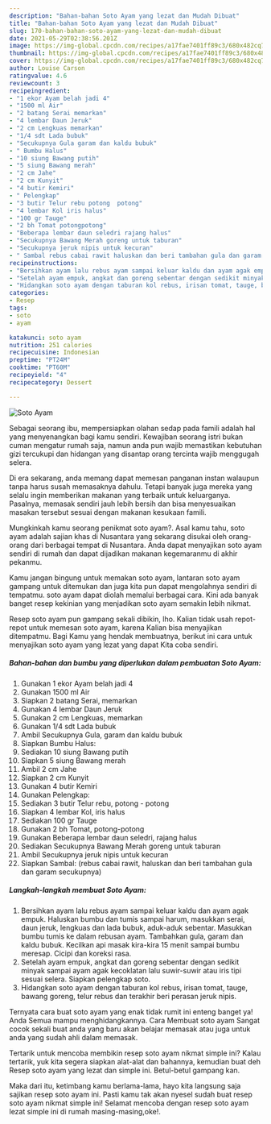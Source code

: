 ```yaml
---
description: "Bahan-bahan Soto Ayam yang lezat dan Mudah Dibuat"
title: "Bahan-bahan Soto Ayam yang lezat dan Mudah Dibuat"
slug: 170-bahan-bahan-soto-ayam-yang-lezat-dan-mudah-dibuat
date: 2021-05-29T02:38:56.201Z
image: https://img-global.cpcdn.com/recipes/a17fae7401ff89c3/680x482cq70/soto-ayam-foto-resep-utama.jpg
thumbnail: https://img-global.cpcdn.com/recipes/a17fae7401ff89c3/680x482cq70/soto-ayam-foto-resep-utama.jpg
cover: https://img-global.cpcdn.com/recipes/a17fae7401ff89c3/680x482cq70/soto-ayam-foto-resep-utama.jpg
author: Louise Carson
ratingvalue: 4.6
reviewcount: 3
recipeingredient:
- "1 ekor Ayam belah jadi 4"
- "1500 ml Air"
- "2 batang Serai memarkan"
- "4 lembar Daun Jeruk"
- "2 cm Lengkuas memarkan"
- "1/4 sdt Lada bubuk"
- "Secukupnya Gula garam dan kaldu bubuk"
- " Bumbu Halus"
- "10 siung Bawang putih"
- "5 siung Bawang merah"
- "2 cm Jahe"
- "2 cm Kunyit"
- "4 butir Kemiri"
- " Pelengkap"
- "3 butir Telur rebu potong  potong"
- "4 lembar Kol iris halus"
- "100 gr Tauge"
- "2 bh Tomat potongpotong"
- "Beberapa lembar daun seledri rajang halus"
- "Secukupnya Bawang Merah goreng untuk taburan"
- "Secukupnya jeruk nipis untuk kecuran"
- " Sambal rebus cabai rawit haluskan dan beri tambahan gula dan garam secukupnya"
recipeinstructions:
- "Bersihkan ayam lalu rebus ayam sampai keluar kaldu dan ayam agak empuk. Haluskan bumbu dan tumis sampai harum, masukkan serai, daun jeruk, lengkuas dan lada bubuk, aduk-aduk sebentar. Masukkan bumbu tumis ke dalam rebusan ayam. Tambahkan gula, garam dan kaldu bubuk. Kecilkan api masak kira-kira 15 menit sampai bumbu meresap. Cicipi dan koreksi rasa."
- "Setelah ayam empuk, angkat dan goreng sebentar dengan sedikit minyak sampai ayam agak kecoklatan lalu suwir-suwir atau iris tipi sesuai selera. Siapkan pelengkap soto."
- "Hidangkan soto ayam dengan taburan kol rebus, irisan tomat, tauge, bawang goreng, telur rebus dan terakhir beri perasan jeruk nipis."
categories:
- Resep
tags:
- soto
- ayam

katakunci: soto ayam 
nutrition: 251 calories
recipecuisine: Indonesian
preptime: "PT24M"
cooktime: "PT60M"
recipeyield: "4"
recipecategory: Dessert

---
```



![Soto Ayam](https://img-global.cpcdn.com/recipes/a17fae7401ff89c3/680x482cq70/soto-ayam-foto-resep-utama.jpg)

Sebagai seorang ibu, mempersiapkan olahan sedap pada famili adalah hal yang menyenangkan bagi kamu sendiri. Kewajiban seorang istri bukan cuman mengatur rumah saja, namun anda pun wajib memastikan kebutuhan gizi tercukupi dan hidangan yang disantap orang tercinta wajib menggugah selera.

Di era  sekarang, anda memang dapat memesan panganan instan walaupun tanpa harus susah memasaknya dahulu. Tetapi banyak juga mereka yang selalu ingin memberikan makanan yang terbaik untuk keluarganya. Pasalnya, memasak sendiri jauh lebih bersih dan bisa menyesuaikan masakan tersebut sesuai dengan makanan kesukaan famili. 



Mungkinkah kamu seorang penikmat soto ayam?. Asal kamu tahu, soto ayam adalah sajian khas di Nusantara yang sekarang disukai oleh orang-orang dari berbagai tempat di Nusantara. Anda dapat menyajikan soto ayam sendiri di rumah dan dapat dijadikan makanan kegemaranmu di akhir pekanmu.

Kamu jangan bingung untuk memakan soto ayam, lantaran soto ayam gampang untuk ditemukan dan juga kita pun dapat mengolahnya sendiri di tempatmu. soto ayam dapat diolah memalui berbagai cara. Kini ada banyak banget resep kekinian yang menjadikan soto ayam semakin lebih nikmat.

Resep soto ayam pun gampang sekali dibikin, lho. Kalian tidak usah repot-repot untuk memesan soto ayam, karena Kalian bisa menyajikan ditempatmu. Bagi Kamu yang hendak membuatnya, berikut ini cara untuk menyajikan soto ayam yang lezat yang dapat Kita coba sendiri.

<!--inarticleads1-->

##### Bahan-bahan dan bumbu yang diperlukan dalam pembuatan Soto Ayam:

1. Gunakan 1 ekor Ayam belah jadi 4
1. Gunakan 1500 ml Air
1. Siapkan 2 batang Serai, memarkan
1. Gunakan 4 lembar Daun Jeruk
1. Gunakan 2 cm Lengkuas, memarkan
1. Gunakan 1/4 sdt Lada bubuk
1. Ambil Secukupnya Gula, garam dan kaldu bubuk
1. Siapkan  Bumbu Halus:
1. Sediakan 10 siung Bawang putih
1. Siapkan 5 siung Bawang merah
1. Ambil 2 cm Jahe
1. Siapkan 2 cm Kunyit
1. Gunakan 4 butir Kemiri
1. Gunakan  Pelengkap:
1. Sediakan 3 butir Telur rebu, potong - potong
1. Siapkan 4 lembar Kol, iris halus
1. Sediakan 100 gr Tauge
1. Gunakan 2 bh Tomat, potong-potong
1. Gunakan Beberapa lembar daun seledri, rajang halus
1. Sediakan Secukupnya Bawang Merah goreng untuk taburan
1. Ambil Secukupnya jeruk nipis untuk kecuran
1. Siapkan  Sambal: (rebus cabai rawit, haluskan dan beri tambahan gula dan garam secukupnya)




<!--inarticleads2-->

##### Langkah-langkah membuat Soto Ayam:

1. Bersihkan ayam lalu rebus ayam sampai keluar kaldu dan ayam agak empuk. Haluskan bumbu dan tumis sampai harum, masukkan serai, daun jeruk, lengkuas dan lada bubuk, aduk-aduk sebentar. Masukkan bumbu tumis ke dalam rebusan ayam. Tambahkan gula, garam dan kaldu bubuk. Kecilkan api masak kira-kira 15 menit sampai bumbu meresap. Cicipi dan koreksi rasa.
1. Setelah ayam empuk, angkat dan goreng sebentar dengan sedikit minyak sampai ayam agak kecoklatan lalu suwir-suwir atau iris tipi sesuai selera. Siapkan pelengkap soto.
1. Hidangkan soto ayam dengan taburan kol rebus, irisan tomat, tauge, bawang goreng, telur rebus dan terakhir beri perasan jeruk nipis.




Ternyata cara buat soto ayam yang enak tidak rumit ini enteng banget ya! Anda Semua mampu menghidangkannya. Cara Membuat soto ayam Sangat cocok sekali buat anda yang baru akan belajar memasak atau juga untuk anda yang sudah ahli dalam memasak.

Tertarik untuk mencoba membikin resep soto ayam nikmat simple ini? Kalau tertarik, yuk kita segera siapkan alat-alat dan bahannya, kemudian buat deh Resep soto ayam yang lezat dan simple ini. Betul-betul gampang kan. 

Maka dari itu, ketimbang kamu berlama-lama, hayo kita langsung saja sajikan resep soto ayam ini. Pasti kamu tak akan nyesel sudah buat resep soto ayam nikmat simple ini! Selamat mencoba dengan resep soto ayam lezat simple ini di rumah masing-masing,oke!.

